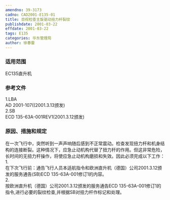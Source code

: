 ```yaml
---
amendno: 39-3173  
cadno: CAD2001-E135-01  
title: 目视检查主旋驱动扭力杆裂纹  
publishdate: 2001-03-22  
effdate: 2001-03-22  
tags: E135  
categories: 华东管理局  
author: 徐春雷  
---
```

  
### 适用范围  
EC135直升机  
  
<!--more-->  
### 参考文件  
1.LBA  
AD 2001-107((2001.3.13颁发)  
2.SB  
 ECD 135-63A-001REV1(2001.3.12颁发)  
  
### 原因、措施和规定  
在一次飞行中，突然听到一声声响随后感到不正常震动。检查发现扭力杆和机身结构的连接断裂。这种情况下，应急止动机构代替了扭力杆的作用。但这非常危险，长时间的无扭力杆操作，将使应急止动机构磨损和失效。因此必须完成以下工作：  
1.  
在下次飞行前：通告飞行人员本适航指令和欧洲直升机（德国）公司2001.3.12颁发的服务通告(SB)ECD 135-63A-001修订1的内容。  
2.  
按欧洲直升机（德国）公司2001.3.12颁发的服务通告ECD 135-63A-001修订1的指令,进行必要的裂纹检查,并根据SB对扭力杆作标记和处理。  
  
